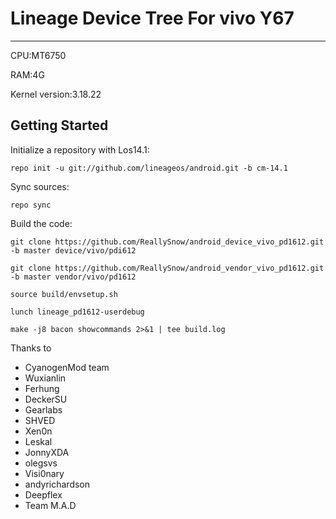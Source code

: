 # Lineage Device Tree For vivo Y67
---------------

 CPU:MT6750
 
 RAM:4G
 
 Kernel version:3.18.22

Getting Started
---------------

Initialize a repository with Los14.1:

    repo init -u git://github.com/lineageos/android.git -b cm-14.1
    
Sync sources:    

    repo sync
    

Build the code:
    
    git clone https://github.com/ReallySnow/android_device_vivo_pd1612.git -b master device/vivo/pdi612
    
    git clone https://github.com/ReallySnow/android_vendor_vivo_pd1612.git -b master vendor/vivo/pd1612
    
    source build/envsetup.sh
    
    lunch lineage_pd1612-userdebug
    
    make -j8 bacon showcommands 2>&1 | tee build.log
    
    
Thanks to
 
 * CyanogenMod team
 * Wuxianlin
 * Ferhung
 * DeckerSU
 * Gearlabs
 * SHVED
 * Xen0n
 * Leskal
 * JonnyXDA
 * olegsvs
 * Visi0nary
 * andyrichardson
 * Deepflex 
 * Team M.A.D
 
